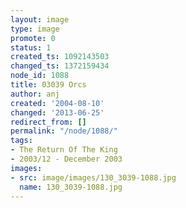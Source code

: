 ```yaml
---
layout: image
type: image
promote: 0
status: 1
created_ts: 1092143503
changed_ts: 1372159434
node_id: 1088
title: 03039 Orcs
author: anj
created: '2004-08-10'
changed: '2013-06-25'
redirect_from: []
permalink: "/node/1088/"
tags:
- The Return Of The King
- 2003/12 - December 2003
images:
- src: image/images/130_3039-1088.jpg
  name: 130_3039-1088.jpg
---
```


